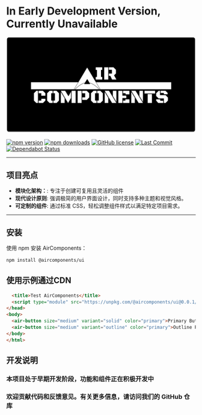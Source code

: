 # In Early Development Version, Currently Unavailable

![Air-Components Logo](./src/assets/air-components-board.png)

[![npm version](https://img.shields.io/npm/v/air-components)](https://www.npmjs.com/package/air-components) 
[![npm downloads](https://img.shields.io/npm/dm/air-components)](https://www.npmjs.com/package/air-components) [![GitHub license](https://img.shields.io/github/license/aircomponents/Components)](https://github.com/aircomponents/Components/blob/main/LICENSE)  [![Last Commit](https://img.shields.io/github/last-commit/aircomponents/Components)](https://github.com/aircomponents/Components/commits/main) [![Dependabot Status](https://img.shields.io/badge/dependencies-up%20to%20date-brightgreen)](https://github.com/aircomponents/Components/network/updates)

---

## 项目亮点

- **模块化架构：**: 专注于创建可复用且灵活的组件  
- **现代设计原则**: 强调极简的用户界面设计，同时支持多种主题和视觉风格。
- **可定制的组件**: 通过标准 CSS，轻松调整组件样式以满足特定项目需求。

---

## 安装

使用 npm 安装 AirComponents：

```bash
npm install @aircomponents/ui
```

## 使用示例通过CDN

```html
  <title>Test AirComponents</title>
  <script type="module" src="https://unpkg.com/@aircomponents/ui@0.0.1/dist/aircomponents/aircomponents.esm.js"></script>
</head>
<body>
  <air-button size="medium" variant="solid" color="primary">Primary Button</air-button>
  <air-button size="medium" variant="outline" color="primary">Outline Primary</air-button>
</body>
</html>
```

## 开发说明

### 本项目处于早期开发阶段，功能和组件正在积极开发中

### 欢迎贡献代码和反馈意见。有关更多信息，请访问我们的 GitHub 仓库